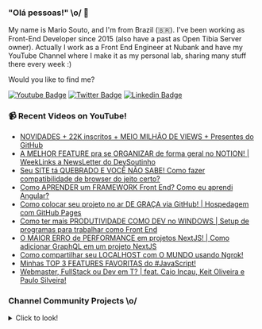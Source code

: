 ### "Olá pessoas!" \o/ 👋

My name is Mario Souto, and I'm from Brazil (🇧🇷). I've been working as Front-End Developer since 2015 (also have a past as Open Tibia Server owner). Actually I work as a Front End Engineer at Nubank and have my YouTube Channel where I make it as my personal lab, sharing many stuff there every week :)

Would you like to find me?

[![Youtube Badge](https://img.shields.io/badge/-Youtube-FF0000?style=flat-square&labelColor=FF0000&logo=youtube&logoColor=white&link=https://youtube.com/c/DevSoutinho)](https://youtube.com/c/DevSoutinho)
[![Twitter Badge](https://img.shields.io/badge/-Twitter-1ca0f1?style=flat-square&labelColor=1ca0f1&logo=twitter&logoColor=white&link=https://twitter.com/omariosouto)](https://twitter.com/omariosouto)
[![Linkedin Badge](https://img.shields.io/badge/-LinkedIn-blue?style=flat-square&logo=Linkedin&logoColor=white&link=https://www.linkedin.com/in/omariosouto)](https://www.linkedin.com/in/omariosouto)

### 📹 Recent Videos on YouTube!

<!-- YOUTUBE:START -->
- [NOVIDADES + 22K inscritos + MEIO MILHÃO DE VIEWS + Presentes do GitHub](https://www.youtube.com/watch?v=8u-6XQPFjS8)
- [A MELHOR FEATURE pra se ORGANIZAR de forma geral no NOTION! | WeekLinks a NewsLetter do DevSoutinho](https://www.youtube.com/watch?v=GwXn1oQ2BGM)
- [Seu SITE tá QUEBRADO E VOCÊ NÃO SABE! Como fazer compatibilidade de browser do jeito certo?](https://www.youtube.com/watch?v=k2pl8NhL_C8)
- [Como APRENDER um FRAMEWORK Front End? Como eu aprendi Angular?](https://www.youtube.com/watch?v=mMMqMk2buzs)
- [Como colocar seu projeto no ar DE GRAÇA via GitHub! | Hospedagem com GitHub Pages](https://www.youtube.com/watch?v=BU-w2_Aae54)
- [Como ter mais PRODUTIVIDADE COMO DEV no WINDOWS | Setup de programas para trabalhar como Front End](https://www.youtube.com/watch?v=MdMT9litmvY)
- [O MAIOR ERRO de PERFORMANCE em projetos NextJS! | Como adicionar GraphQL em um projeto NextJS](https://www.youtube.com/watch?v=7k_2V10H5j0)
- [Como compartilhar seu LOCALHOST com O MUNDO usando Ngrok!](https://www.youtube.com/watch?v=KbO2_yJowXg)
- [Minhas TOP 3 FEATURES FAVORITAS do #JavaScript!](https://www.youtube.com/watch?v=0-Gtl8nAw3c)
- [Webmaster, FullStack ou Dev em T? | feat. Caio Incau, Keit Oliveira e Paulo Silveira!](https://www.youtube.com/watch?v=B0hQgcolYxc)
<!-- YOUTUBE:END -->

### Channel Community Projects \o/
<details>
  <summary>Click to look!</summary>


| Projeto | Imagem |
| --- | --- |
| <!-- CHANNEL_PROJECTS:START -->
| 🌮 ![omariosouto/devsoutinhoflix](https://github.com/omariosouto/devsoutinhoflix) | <img width='300px' src='https://gerador-de-imagens-omariosouto-alura-challenges.vercel.app/api/image-generator?url=https://github.com/omariosouto/devsoutinhoflix'/>
| 💯 ![alura-challenges/aluraquiz-base](https://github.com/alura-challenges/aluraquiz-base) | <img width='300px' src='https://gerador-de-imagens-omariosouto-alura-challenges.vercel.app/api/image-generator?url=https://github.com/alura-challenges/aluraquiz-base'/>
| 🌮 ![omariosouto/flappy-bird-devsoutinho](https://github.com/omariosouto/flappy-bird-devsoutinho) | <img width='300px' src='https://gerador-de-imagens-omariosouto-alura-challenges.vercel.app/api/image-generator?url=https://github.com/omariosouto/flappy-bird-devsoutinho'/>
| 🚀 ![omariosouto/aluraquiz-devsoutinho](https://github.com/omariosouto/aluraquiz-devsoutinho) | <img width='300px' src='https://gerador-de-imagens-omariosouto-alura-challenges.vercel.app/api/image-generator?url=https://github.com/omariosouto/aluraquiz-devsoutinho'/>
| 🌮 ![omariosouto/devsoutinho-site](https://github.com/omariosouto/devsoutinho-site) | <img width='300px' src='https://gerador-de-imagens-omariosouto-alura-challenges.vercel.app/api/image-generator?url=https://github.com/omariosouto/devsoutinho-site'/>
| 🚀 ![omariosouto/devsoutinho-blog-alurajs](https://github.com/omariosouto/devsoutinho-blog-alurajs) | <img width='300px' src='https://gerador-de-imagens-omariosouto-alura-challenges.vercel.app/api/image-generator?url=https://github.com/omariosouto/devsoutinho-blog-alurajs'/>
| 🌮 ![omariosouto/mvp-devsoutinho](https://github.com/omariosouto/mvp-devsoutinho) | <img width='300px' src='https://gerador-de-imagens-omariosouto-alura-challenges.vercel.app/api/image-generator?url=https://github.com/omariosouto/mvp-devsoutinho'/>
| 🌮 ![manuhon99/spotcast](https://github.com/manuhon99/spotcast) | <img width='300px' src='https://gerador-de-imagens-omariosouto-alura-challenges.vercel.app/api/image-generator?url=https://github.com/manuhon99/spotcast'/>
| 🔥 ![CaelumAulas/wd47remoto-devsoutinho](https://github.com/CaelumAulas/wd47remoto-devsoutinho) | <img width='300px' src='https://gerador-de-imagens-omariosouto-alura-challenges.vercel.app/api/image-generator?url=https://github.com/CaelumAulas/wd47remoto-devsoutinho'/>
| 💯 ![AlbertoDuranFilho/flappy-bird](https://github.com/AlbertoDuranFilho/flappy-bird) | <img width='300px' src='https://gerador-de-imagens-omariosouto-alura-challenges.vercel.app/api/image-generator?url=https://github.com/AlbertoDuranFilho/flappy-bird'/>
| 💫 ![RenatoLomba/pokedex-next-js](https://github.com/RenatoLomba/pokedex-next-js) | <img width='300px' src='https://gerador-de-imagens-omariosouto-alura-challenges.vercel.app/api/image-generator?url=https://github.com/RenatoLomba/pokedex-next-js'/>
| 🌮 ![alissonarm/flappy-bird](https://github.com/alissonarm/flappy-bird) | <img width='300px' src='https://gerador-de-imagens-omariosouto-alura-challenges.vercel.app/api/image-generator?url=https://github.com/alissonarm/flappy-bird'/>
| 🚀 ![mspinheiro84/flappy-bird](https://github.com/mspinheiro84/flappy-bird) | <img width='300px' src='https://gerador-de-imagens-omariosouto-alura-challenges.vercel.app/api/image-generator?url=https://github.com/mspinheiro84/flappy-bird'/>
| 🚀 ![guilhermeG23/Fork-flappy-bird-devsoutinho](https://github.com/guilhermeG23/Fork-flappy-bird-devsoutinho) | <img width='300px' src='https://gerador-de-imagens-omariosouto-alura-challenges.vercel.app/api/image-generator?url=https://github.com/guilhermeG23/Fork-flappy-bird-devsoutinho'/>
| 🚀 ![codemasters92/Flappy-Bird---DevSoutinho](https://github.com/codemasters92/Flappy-Bird---DevSoutinho) | <img width='300px' src='https://gerador-de-imagens-omariosouto-alura-challenges.vercel.app/api/image-generator?url=https://github.com/codemasters92/Flappy-Bird---DevSoutinho'/>
| 🌮 ![maicon-deivid05/Flappy-bird-curso-DevSoutinho](https://github.com/maicon-deivid05/Flappy-bird-curso-DevSoutinho) | <img width='300px' src='https://gerador-de-imagens-omariosouto-alura-challenges.vercel.app/api/image-generator?url=https://github.com/maicon-deivid05/Flappy-bird-curso-DevSoutinho'/>
| 💫 ![TiMacedoC/Flappy-Bird-by-DEVsoutinho](https://github.com/TiMacedoC/Flappy-Bird-by-DEVsoutinho) | <img width='300px' src='https://gerador-de-imagens-omariosouto-alura-challenges.vercel.app/api/image-generator?url=https://github.com/TiMacedoC/Flappy-Bird-by-DEVsoutinho'/>
| 💯 ![robsonamendonca/scrumquiz](https://github.com/robsonamendonca/scrumquiz) | <img width='300px' src='https://gerador-de-imagens-omariosouto-alura-challenges.vercel.app/api/image-generator?url=https://github.com/robsonamendonca/scrumquiz'/>
| 🌮 ![rrosset91/flappy-bird-clone](https://github.com/rrosset91/flappy-bird-clone) | <img width='300px' src='https://gerador-de-imagens-omariosouto-alura-challenges.vercel.app/api/image-generator?url=https://github.com/rrosset91/flappy-bird-clone'/>
| 🌮 ![EstherMarie/FlappyBird_DevSoutinho](https://github.com/EstherMarie/FlappyBird_DevSoutinho) | <img width='300px' src='https://gerador-de-imagens-omariosouto-alura-challenges.vercel.app/api/image-generator?url=https://github.com/EstherMarie/FlappyBird_DevSoutinho'/>
| 🚀 ![adriano-valenca/flappy-bird](https://github.com/adriano-valenca/flappy-bird) | <img width='300px' src='https://gerador-de-imagens-omariosouto-alura-challenges.vercel.app/api/image-generator?url=https://github.com/adriano-valenca/flappy-bird'/>
| 🌮 ![karineriquena/flappy-bird](https://github.com/karineriquena/flappy-bird) | <img width='300px' src='https://gerador-de-imagens-omariosouto-alura-challenges.vercel.app/api/image-generator?url=https://github.com/karineriquena/flappy-bird'/>
| 🔥 ![renanzozimo/flappy-bird-rz](https://github.com/renanzozimo/flappy-bird-rz) | <img width='300px' src='https://gerador-de-imagens-omariosouto-alura-challenges.vercel.app/api/image-generator?url=https://github.com/renanzozimo/flappy-bird-rz'/>
| 💫 ![vitor-kb/narutoquiz-base](https://github.com/vitor-kb/narutoquiz-base) | <img width='300px' src='https://gerador-de-imagens-omariosouto-alura-challenges.vercel.app/api/image-generator?url=https://github.com/vitor-kb/narutoquiz-base'/>
| 🚀 ![lazaro-pontes/spotCast](https://github.com/lazaro-pontes/spotCast) | <img width='300px' src='https://gerador-de-imagens-omariosouto-alura-challenges.vercel.app/api/image-generator?url=https://github.com/lazaro-pontes/spotCast'/>
| 🚀 ![nando-cezar/quiz-alura](https://github.com/nando-cezar/quiz-alura) | <img width='300px' src='https://gerador-de-imagens-omariosouto-alura-challenges.vercel.app/api/image-generator?url=https://github.com/nando-cezar/quiz-alura'/>
| 💯 ![victordev13/alura-quiz](https://github.com/victordev13/alura-quiz) | <img width='300px' src='https://gerador-de-imagens-omariosouto-alura-challenges.vercel.app/api/image-generator?url=https://github.com/victordev13/alura-quiz'/>
| 🔥 ![pedromaranini/blackmambaQuiz-imersao](https://github.com/pedromaranini/blackmambaQuiz-imersao) | <img width='300px' src='https://gerador-de-imagens-omariosouto-alura-challenges.vercel.app/api/image-generator?url=https://github.com/pedromaranini/blackmambaQuiz-imersao'/>
| 🌮 ![eulaludmila/jogo-flappy-bird](https://github.com/eulaludmila/jogo-flappy-bird) | <img width='300px' src='https://gerador-de-imagens-omariosouto-alura-challenges.vercel.app/api/image-generator?url=https://github.com/eulaludmila/jogo-flappy-bird'/>
| 🚀 ![agsvensson/FlappyBird](https://github.com/agsvensson/FlappyBird) | <img width='300px' src='https://gerador-de-imagens-omariosouto-alura-challenges.vercel.app/api/image-generator?url=https://github.com/agsvensson/FlappyBird'/><!-- CHANNEL_PROJECTS:END -->

</details>
